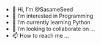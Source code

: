 - 👋 Hi, I’m @SasameSeed
- 👀 I’m interested in Programming
- 🌱 I’m currently learning Python
- 💞️ I’m looking to collaborate on ...
- 📫 How to reach me ...

<!---
SasameSeed/SasameSeed is a ✨ special ✨ repository because its `README.md` (this file) appears on your GitHub profile.
You can click the Preview link to take a look at your changes.
--->
